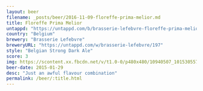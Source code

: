 ```yaml
---
layout: beer
filename: _posts/beer/2016-11-09-floreffe-prima-melior.md
title: Floreffe Prima Melior
untappd: "https://untappd.com/b/brasserie-lefebvre-floreffe-prima-melior--meilleure/18361"
country: "Belgium"
brewery: "Brasserie Lefebvre"
breweryURL: "https://untappd.com/w/brasserie-lefebvre/197"
style: "Belgian Strong Dark Ale"
score: 3
img: https://scontent.xx.fbcdn.net/v/t1.0-0/p480x480/10940507_10153055792123745_6951460612562111481_n.jpg?oh=0075f6e3da49fc1a57042ec6efcdeffc&oe=59095890
beer-date: 2015-01-29
desc: "Just an awful flavour combination"
permalink: /beer/:title.html
---
```

